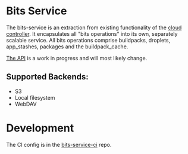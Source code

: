 # Bits Service

The bits-service is an extraction from existing functionality of the [cloud controller](https://github.com/cloudfoundry/cloud_controller_ng). It encapsulates all "bits operations" into its own, separately scalable service. All bits operations comprise buildpacks, droplets, app_stashes, packages and the buildpack_cache.

[The API](http://cloudfoundry-incubator.github.io/bits-service/) is a work in progress and will most likely change.

## Supported Backends:

* S3
* Local filesystem
* WebDAV

# Development

The CI config is in the [bits-service-ci](https://github.com/cloudfoundry-incubator/bits-service-ci) repo.
